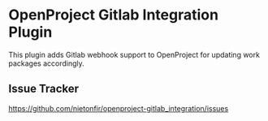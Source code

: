 # OpenProject Gitlab Integration Plugin

This plugin adds Gitlab webhook support to OpenProject for updating work packages accordingly.

## Issue Tracker

https://github.com/nietonfir/openproject-gitlab_integration/issues
